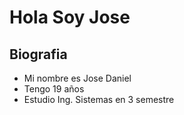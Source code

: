 # Hola Soy Jose

## Biografia

- Mi nombre es Jose Daniel
- Tengo 19 años 
- Estudio Ing. Sistemas en 3 semestre
